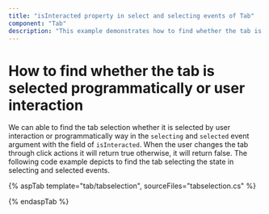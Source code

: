 ```yaml
---
title: "isInteracted property in select and selecting events of Tab"
component: "Tab"
description: "This example demonstrates how to find whether the tab is selected programmatically or not of the Essential JS 2 Tab component."
---
```


# How to find whether the tab is selected programmatically or user interaction

We can able to find the tab selection whether it is selected by user interaction or programmatically way in the `selecting` and `selected` event argument with the field of `isInteracted`. When the user changes the tab through click actions it will return true otherwise, it will return false. The following code example depicts to find the tab selecting the state in selecting and selected events.

{% aspTab template="tab/tabselection", sourceFiles="tabselection.cs" %}

{% endaspTab %}